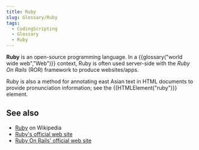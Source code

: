 ```yaml
---
title: Ruby
slug: Glossary/Ruby
tags:
  - CodingScripting
  - Glossary
  - Ruby
---
```


**Ruby** is an open-source programming language. In a {{glossary("world wide web","Web")}} context, Ruby is often used server-side with the _Ruby On Rails_ (ROR) framework to produce websites/apps.

Ruby is also a method for annotating east Asian text in HTML documents to provide pronunciation information; see the {{HTMLElement("ruby")}} element.

## See also

- [Ruby](https://en.wikipedia.org/wiki/Ruby_%28programming_language%29) on Wikipedia
- [Ruby's official web site](https://www.ruby-lang.org)
- [Ruby On Rails' official web site](https://rubyonrails.org/)
